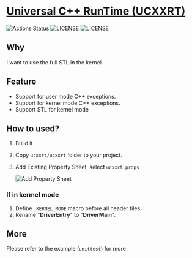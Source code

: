 # [Universal C++ RunTime (UCXXRT)](https://github.com/mirokaku/ucxxrt)

[![Actions Status](https://github.com/MiroKaku/ucxxrt/workflows/CI/badge.svg)](https://github.com/MiroKaku/ucxxrt/actions)
[![LICENSE](https://img.shields.io/badge/license-MIT-blue.svg)](https://github.com/MiroKaku/ucxxrt/blob/master/LICENSE)
[![LICENSE](https://img.shields.io/badge/license-Anti%20996-blue.svg)](https://github.com/996icu/996.ICU/blob/master/LICENSE)

## Why

I want to use the full STL in the kernel

## Feature

* Support for user mode C++ exceptions.
* Support for kernel mode C++ exceptions.
* Support STL for kernel mode

## How to used?

1. Build it
2. Copy `ucxxrt/ucxxrt` folder to your project.
3. Add Existing Property Sheet, select `ucxxrt.props`

    ![Add Property Sheet](https://github.com/MiroKaku/ucxxrt/raw/master/readme/add_props.png)

### If in kermel mode
1. Define `_KERNEL_MODE` macro before all header files.
2. Rename "**DriverEntry**" to "**DriverMain**".

## More
Please refer to the example (`unittest`) for more
